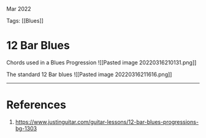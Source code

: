 Mar 2022
  

Tags: [[Blues]]

# 12 Bar Blues
Chords used in a Blues Progression
![[Pasted image 20220316210131.png]]

The standard 12 Bar blues
![[Pasted image 20220316211616.png]]


---
# References
1. https://www.justinguitar.com/guitar-lessons/12-bar-blues-progressions-bg-1303